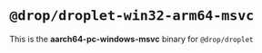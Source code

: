 # `@drop/droplet-win32-arm64-msvc`

This is the **aarch64-pc-windows-msvc** binary for `@drop/droplet`
